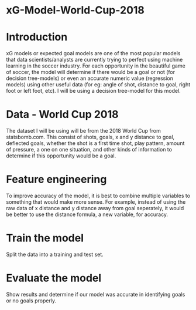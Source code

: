 # xG-Model-World-Cup-2018
# Introduction
xG models or expected goal models are one of the most popular models that data scientists/analysts are currently trying to perfect using machine learning in the soccer industry. For each opportunity in the beautiful game of soccer, the model will determine if there would be a goal or not (for decision tree-models) or even an accurate numeric value (regression models) using other useful data (for eg: angle of shot, distance to goal, right foot or left foot, etc). I will be using a decision tree-model for this model.

# Data - World Cup 2018
The dataset I will be using will be from the 2018 World Cup from statsbomb.com. This consist of shots, goals, x and y distance to goal, deflected goals, whether the shot is a first time shot, play pattern, amount of pressure, a one on one situation, and other kinds of information to determine if this opportunity would be a goal.

# Feature engineering
To improve accuracy of the model, it is best to combine multiple variables to something that would make more sense. For example, instead of using the raw data of x distance and y distance away from goal seperately, it would be better to use the distance formula, a new variable, for accuracy.

# Train the model
Split the data into a training and test set.

# Evaluate the model
Show results and determine if our model was accurate in identifying goals or no goals properly.
